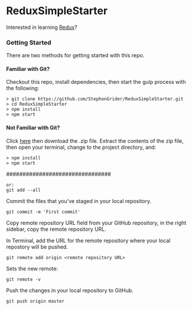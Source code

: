 # ReduxSimpleStarter

Interested in learning [Redux](https://www.udemy.com/react-redux/)?

### Getting Started

There are two methods for getting started with this repo.

#### Familiar with Git?
Checkout this repo, install dependencies, then start the gulp process with the following:

```
> git clone https://github.com/StephenGrider/ReduxSimpleStarter.git
> cd ReduxSimpleStarter
> npm install
> npm start
```

#### Not Familiar with Git?
Click [here](https://github.com/StephenGrider/ReactStarter/releases) then download the .zip file.  Extract the contents of the zip file, then open your terminal, change to the project directory, and:

```
> npm install
> npm start
```

################################

```git add .
or:
git add --all
```
Commit the files that you've staged in your local repository.

```
git commit -m 'First commit'
```
Copy remote repository URL field from your GitHub repository, in the right sidebar, copy the remote repository URL.

In Terminal, add the URL for the remote repository where your local repostory will be pushed.
```
git remote add origin <remote repository URL>
```

Sets the new remote:
```
git remote -v
```
  
Push the changes in your local repository to GitHub.
```
git push origin master
```
